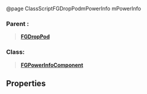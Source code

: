 @page ClassScriptFGDropPodmPowerInfo mPowerInfo
### Parent :
<b><a href="_class_script_f_g_drop_pod.html"><blockquote>FGDropPod</blockquote></a></b>
### Class:
<b><a href="_class_script_f_g_power_info_component.html"><blockquote>FGPowerInfoComponent</blockquote></a></b>
## Properties
